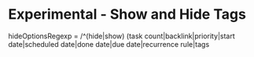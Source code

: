 # Experimental - Show and Hide Tags

hideOptionsRegexp =
        /^(hide|show) (task count|backlink|priority|start date|scheduled date|done date|due date|recurrence rule|tags
